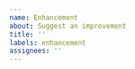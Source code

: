 ```yaml
---
name: Enhancement
about: Suggest an improvement
title: ''
labels: enhancement
assignees: ''
---
```


<!--
Your enhancement may already be reported!
Please search on the issue tracker before creating a new issue.
If this is an idea for a feature, please open an "Idea" Discussion instead.
-->

